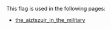 This flag is used in the following pages:
 - [the_aiztszuir_in_the_military](../events/the_aiztszuir_in_the_military.md)
